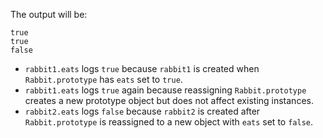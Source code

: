 The output will be:
```
true
true
false
```

- `rabbit1.eats` logs `true` because `rabbit1` is created when `Rabbit.prototype` has `eats` set to `true`.
- `rabbit1.eats` logs `true` again because reassigning `Rabbit.prototype` creates a new prototype object but does not affect existing instances.
- `rabbit2.eats` logs `false` because `rabbit2` is created after `Rabbit.prototype` is reassigned to a new object with `eats` set to `false`.
